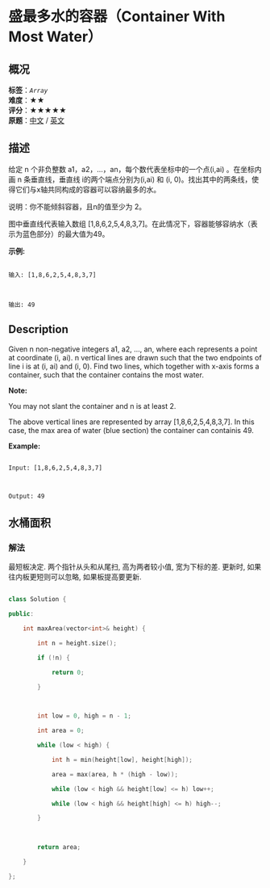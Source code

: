 # 盛最多水的容器（Container With Most Water）
## 概况
**标签**：*`Array`*<br>
**难度**：★★<br>
**评分**：★★★★★<br>
**原题**：[中文](https://leetcode-cn.com/problems/container-with-most-water) / [英文](https://leetcode.com/problems/container-with-most-water)
## 描述

给定 n 个非负整数 a1，a2，...，an，每个数代表坐标中的一个点(i,ai) 。在坐标内画 n 条垂直线，垂直线 i的两个端点分别为(i,ai) 和 (i, 0)。找出其中的两条线，使得它们与x轴共同构成的容器可以容纳最多的水。



说明：你不能倾斜容器，且n的值至少为 2。







图中垂直线代表输入数组 [1,8,6,2,5,4,8,3,7]。在此情况下，容器能够容纳水（表示为蓝色部分）的最大值为49。







**示例:**

```

输入: [1,8,6,2,5,4,8,3,7]



输出: 49

```



## Description

Given n non-negative integers a1, a2, ..., an, where each represents a point at coordinate (i, ai). n vertical lines are drawn such that the two endpoints of line i is at (i, ai) and (i, 0). Find two lines, which together with x-axis forms a container, such that the container contains the most water.



**Note:**

You may not slant the container and n is at least 2.











The above vertical lines are represented by array [1,8,6,2,5,4,8,3,7]. In this case, the max area of water (blue section) the container can containis 49. 







**Example:**

```

Input: [1,8,6,2,5,4,8,3,7]



Output: 49

```





## 水桶面积

### 解法

最短板决定. 两个指针从头和从尾扫, 高为两者较小值, 宽为下标的差. 更新时, 如果往内板更短则可以忽略, 如果板提高要更新.

```c++

class Solution {

public:

    int maxArea(vector<int>& height) {

        int n = height.size();

        if (!n) {

            return 0;

        }

        

        int low = 0, high = n - 1;

        int area = 0;

        while (low < high) {

            int h = min(height[low], height[high]);

            area = max(area, h * (high - low));

            while (low < high && height[low] <= h) low++;

            while (low < high && height[high] <= h) high--;

        }

        

        return area;

    }

};

```